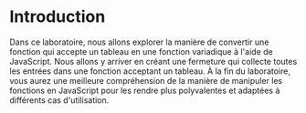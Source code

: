# Introduction

Dans ce laboratoire, nous allons explorer la manière de convertir une fonction qui accepte un tableau en une fonction variadique à l'aide de JavaScript. Nous allons y arriver en créant une fermeture qui collecte toutes les entrées dans une fonction acceptant un tableau. À la fin du laboratoire, vous aurez une meilleure compréhension de la manière de manipuler les fonctions en JavaScript pour les rendre plus polyvalentes et adaptées à différents cas d'utilisation.
